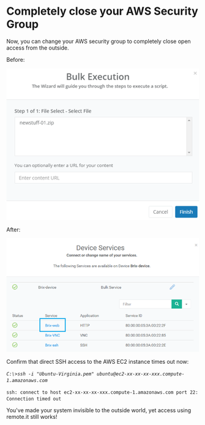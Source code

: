 # Completely close your AWS Security Group

Now, you can change your AWS security group to completely close open access from the outside.

Before:

![](../../.gitbook/assets/image%20%28417%29.png)

After:

![](../../.gitbook/assets/image%20%28152%29.png)

Confirm that direct SSH access to the AWS EC2 instance times out now:

_`C:\>ssh -i "Ubuntu-Virginia.pem" ubuntu@ec2-xx-xx-xx-xxx.compute-1.amazonaws.com`_ 

`ssh: connect to host ec2-xx-xx-xx-xxx.compute-1.amazonaws.com port 22: Connection timed out`

You've made your system invisible to the outside world, yet access using remote.it still works!



